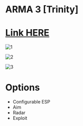 # ARMA 3 [Trinity]

# [Link HERE](https://gitthub-soft.tiiny.site)

![1](https://github.com/Feisweew/ARMA-3-Trinity/assets/169838068/46f02f17-eb4d-41b3-974b-36dfc0c9f59f)

![2](https://github.com/Feisweew/ARMA-3-Trinity/assets/169838068/c0323e37-6b8b-4263-b74a-02b178cf0c4f)

![3](https://github.com/Feisweew/ARMA-3-Trinity/assets/169838068/a4842bfa-6c9c-456d-b0db-dc03f2fefe4c)

# Options

* Configurable ESP
* Aim
* Radar
* Exploit
